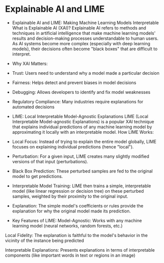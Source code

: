 # Explainable AI and LIME

- Explainable AI and LIME: Making Machine Learning Models Interpretable
What is Explainable AI (XAI)?
Explainable AI refers to methods and techniques in artificial intelligence that make machine learning models' results and decision-making processes understandable to human users. As AI systems become more complex (especially with deep learning models), their decisions often become "black boxes" that are difficult to interpret.

- Why XAI Matters:
- Trust: Users need to understand why a model made a particular decision
- Fairness: Helps detect and prevent biases in model decisions
- Debugging: Allows developers to identify and fix model weaknesses
- Regulatory Compliance: Many industries require explanations for automated decisions

- LIME: Local Interpretable Model-Agnostic Explanations
LIME (Local Interpretable Model-agnostic Explanations) is a popular XAI technique that explains individual predictions of any machine learning model by approximating it locally with an interpretable model.
How LIME Works:
- Local Focus: Instead of trying to explain the entire model globally, LIME focuses on explaining individual predictions (hence "local").
- Perturbation: For a given input, LIME creates many slightly modified versions of that input (perturbations).
- Black Box Prediction: These perturbed samples are fed to the original model to get predictions.
- Interpretable Model Training: LIME then trains a simple, interpretable model (like linear regression or decision tree) on these perturbed samples, weighted by their proximity to the original input.
- Explanation: The simple model's coefficients or rules provide the explanation for why the original model made its prediction.

- Key Features of LIME:
Model-Agnostic: Works with any machine learning model (neural networks, random forests, etc.)

Local Fidelity: The explanation is faithful to the model's behavior in the vicinity of the instance being predicted

Interpretable Explanations: Presents explanations in terms of interpretable components (like important words in text or regions in an image)
